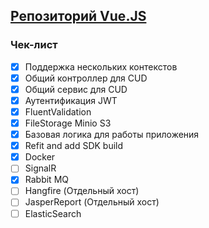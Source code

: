 ## [Репозиторий Vue.JS](https://github.com/IceStormy1/Theater-UI)
### Чек-лист

- [x] Поддержка нескольких контекстов
- [x] Общий контроллер для CUD
- [x] Общий сервис для CUD  
- [x] Аутентификация JWT
- [x] FluentValidation
- [x] FileStorage Minio S3
- [x] Базовая логика для работы приложения
- [x] Refit and add SDK build
- [x] Docker
- [ ] SignalR
- [x] Rabbit MQ
- [ ] Hangfire (Отдельный хост)
- [ ] JasperReport (Отдельный хост)
- [ ] ElasticSearch
